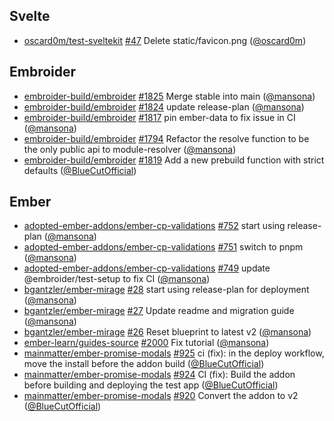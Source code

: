 ## Svelte

- [oscard0m/test-sveltekit]
  [#47](https://github.com/oscard0m/test-sveltekit/pull/47) Delete
  static/favicon.png ([@oscard0m])

## Embroider

- [embroider-build/embroider]
  [#1825](https://github.com/embroider-build/embroider/pull/1825) Merge stable
  into main ([@mansona])
- [embroider-build/embroider]
  [#1824](https://github.com/embroider-build/embroider/pull/1824) update
  release-plan ([@mansona])
- [embroider-build/embroider]
  [#1817](https://github.com/embroider-build/embroider/pull/1817) pin ember-data
  to fix issue in CI ([@mansona])
- [embroider-build/embroider]
  [#1794](https://github.com/embroider-build/embroider/pull/1794) Refactor the
  resolve function to be the only public api to module-resolver ([@mansona])
- [embroider-build/embroider]
  [#1819](https://github.com/embroider-build/embroider/pull/1819) Add a new
  prebuild function with strict defaults ([@BlueCutOfficial])

## Ember

- [adopted-ember-addons/ember-cp-validations]
  [#752](https://github.com/adopted-ember-addons/ember-cp-validations/pull/752)
  start using release-plan ([@mansona])
- [adopted-ember-addons/ember-cp-validations]
  [#751](https://github.com/adopted-ember-addons/ember-cp-validations/pull/751)
  switch to pnpm ([@mansona])
- [adopted-ember-addons/ember-cp-validations]
  [#749](https://github.com/adopted-ember-addons/ember-cp-validations/pull/749)
  update @embroider/test-setup to fix CI ([@mansona])
- [bgantzler/ember-mirage]
  [#28](https://github.com/bgantzler/ember-mirage/pull/28) start using
  release-plan for deployment ([@mansona])
- [bgantzler/ember-mirage]
  [#27](https://github.com/bgantzler/ember-mirage/pull/27) Update readme and
  migration guide ([@mansona])
- [bgantzler/ember-mirage]
  [#26](https://github.com/bgantzler/ember-mirage/pull/26) Reset blueprint to
  latest v2 ([@mansona])
- [ember-learn/guides-source]
  [#2000](https://github.com/ember-learn/guides-source/pull/2000) Fix tutorial
  ([@mansona])
- [mainmatter/ember-promise-modals]
  [#925](https://github.com/mainmatter/ember-promise-modals/pull/925) ci (fix):
  in the deploy workflow, move the install before the addon build
  ([@BlueCutOfficial])
- [mainmatter/ember-promise-modals]
  [#924](https://github.com/mainmatter/ember-promise-modals/pull/924) CI (fix):
  Build the addon before building and deploying the test app
  ([@BlueCutOfficial])
- [mainmatter/ember-promise-modals]
  [#920](https://github.com/mainmatter/ember-promise-modals/pull/920) Convert
  the addon to v2 ([@BlueCutOfficial])

[@BlueCutOfficial]: https://github.com/BlueCutOfficial
[@mansona]: https://github.com/mansona
[@oscard0m]: https://github.com/oscard0m
[adopted-ember-addons/ember-cp-validations]:
  https://github.com/adopted-ember-addons/ember-cp-validations
[bgantzler/ember-mirage]: https://github.com/bgantzler/ember-mirage
[ember-learn/guides-source]: https://github.com/ember-learn/guides-source
[embroider-build/embroider]: https://github.com/embroider-build/embroider
[mainmatter/ember-promise-modals]:
  https://github.com/mainmatter/ember-promise-modals
[oscard0m/test-sveltekit]: https://github.com/oscard0m/test-sveltekit
